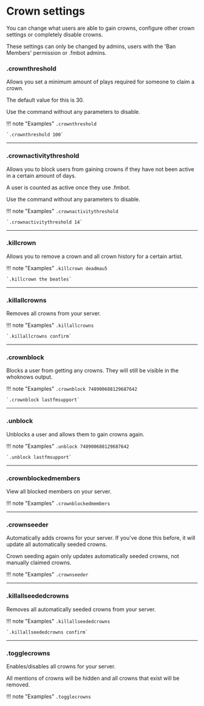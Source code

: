 # Crown settings    

You can change what users are able to gain crowns, configure other crown settings or completely disable crowns.

These settings can only be changed by admins, users with the 'Ban Members' permission or .fmbot admins.


### .crownthreshold

Allows you set a minimum amount of plays required for someone to claim a crown.

The default value for this is 30.

Use the command without any parameters to disable.

!!! note "Examples"
    `.crownthreshold`

    `.crownthreshold 100`

---
### .crownactivitythreshold

Allows you to block users from gaining crowns if they have not been active in a certain amount of days.

A user is counted as active once they use .fmbot.

Use the command without any parameters to disable.

!!! note "Examples"
    `.crownactivitythreshold`

    `.crownactivitythreshold 14`

---
### .killcrown

Allows you to remove a crown and all crown history for a certain artist.

!!! note "Examples"
    `.killcrown deadmau5`

    `.killcrown the beatles`

---
### .killallcrowns

Removes all crowns from your server.

!!! note "Examples"
    `.killallcrowns`

    `.killallcrowns confirm`

---
### .crownblock

Blocks a user from getting any crowns. They will still be visible in the whoknows output.

!!! note "Examples"
    `.crownblock 748900688129687642`

    `.crownblock lastfmsupport`

---
### .unblock

Unblocks a user and allows them to gain crowns again.

!!! note "Examples"
    `.unblock 748900688129687642`

    `.unblock lastfmsupport`

---
### .crownblockedmembers

View all blocked members on your server.

!!! note "Examples"
    `.crownblockedmembers`


---

### .crownseeder

Automatically adds crowns for your server. If you've done this before, it will update all automatically seeded crowns.

Crown seeding again only updates automatically seeded crowns, not manually claimed crowns.

!!! note "Examples"
    `.crownseeder`
    
---
### .killallseededcrowns

Removes all automatically seeded crowns from your server.

!!! note "Examples"
    `.killallseededcrowns`

    `.killallseededcrowns confirm`


---
### .togglecrowns

Enables/disables all crowns for your server.

All mentions of crowns will be hidden and all crowns that exist will be removed.

!!! note "Examples"
    `.togglecrowns`